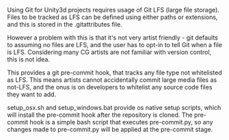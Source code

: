 

Using Git for Unity3d projects requires usage of Git LFS (large file storage).  Files to be tracked as LFS can be defined using either paths or extensions, and this is stored in the .gitattributes file.

However a problem with this is that it's not very artist friendly - git defaults to assuming no files are LFS, and the user has to opt-in to tell Git when a file is LFS.  Considering many CG artists are not familiar with version control, this is not idea.

This provides a git pre-commit hook, that tracks any file type not whitelisted as LFS.  This means artists cannot accidentally commit large media files as not-LFS, and the onus is on developers to whitelist any source code files they want to add.

setup_osx.sh and setup_windows.bat provide os native setup scripts, which will install the pre-commit hook after the repository is cloned.  The pre-commit hook is a simple bash script that executes pre-commit.py, so any changes made to pre-commit.py will be applied at the pre-commit stage.  
